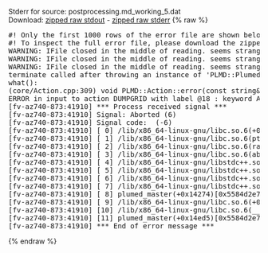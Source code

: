 Stderr for source:  postprocessing.md_working_5.dat   
Download: [zipped raw stdout](postprocessing.md_working_5.dat.plumed_master.stdout.txt.zip) - [zipped raw stderr](postprocessing.md_working_5.dat.plumed_master.stderr.txt.zip) 
{% raw %}
<pre>
#! Only the first 1000 rows of the error file are shown below
#! To inspect the full error file, please download the zipped raw stderr file above
WARNING: IFile closed in the middle of reading. seems strange!
WARNING: IFile closed in the middle of reading. seems strange!
WARNING: IFile closed in the middle of reading. seems strange!
terminate called after throwing an instance of 'PLMD::Plumed::ExceptionError'
what():
(core/Action.cpp:309) void PLMD::Action::error(const string&) const
ERROR in input to action DUMPGRID with label @18 : keyword ARG is compulsory for this action
[fv-az740-873:41910] *** Process received signal ***
[fv-az740-873:41910] Signal: Aborted (6)
[fv-az740-873:41910] Signal code:  (-6)
[fv-az740-873:41910] [ 0] /lib/x86_64-linux-gnu/libc.so.6(+0x42520)[0x7f8a9e642520]
[fv-az740-873:41910] [ 1] /lib/x86_64-linux-gnu/libc.so.6(pthread_kill+0x12c)[0x7f8a9e6969fc]
[fv-az740-873:41910] [ 2] /lib/x86_64-linux-gnu/libc.so.6(raise+0x16)[0x7f8a9e642476]
[fv-az740-873:41910] [ 3] /lib/x86_64-linux-gnu/libc.so.6(abort+0xd3)[0x7f8a9e6287f3]
[fv-az740-873:41910] [ 4] /lib/x86_64-linux-gnu/libstdc++.so.6(+0xa2b9e)[0x7f8a9eaa2b9e]
[fv-az740-873:41910] [ 5] /lib/x86_64-linux-gnu/libstdc++.so.6(+0xae20c)[0x7f8a9eaae20c]
[fv-az740-873:41910] [ 6] /lib/x86_64-linux-gnu/libstdc++.so.6(+0xae277)[0x7f8a9eaae277]
[fv-az740-873:41910] [ 7] /lib/x86_64-linux-gnu/libstdc++.so.6(__cxa_rethrow+0x4b)[0x7f8a9eaae52b]
[fv-az740-873:41910] [ 8] plumed_master(+0x14274)[0x5584d2e7d274]
[fv-az740-873:41910] [ 9] /lib/x86_64-linux-gnu/libc.so.6(+0x29d90)[0x7f8a9e629d90]
[fv-az740-873:41910] [10] /lib/x86_64-linux-gnu/libc.so.6(__libc_start_main+0x80)[0x7f8a9e629e40]
[fv-az740-873:41910] [11] plumed_master(+0x14ed5)[0x5584d2e7ded5]
[fv-az740-873:41910] *** End of error message ***
</pre>
{% endraw %}
